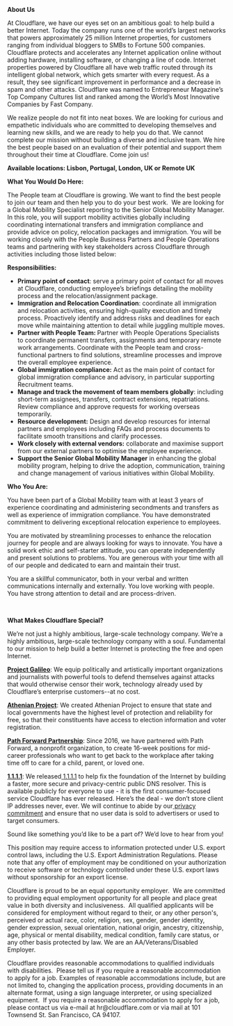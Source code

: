 <div class="content-intro">
	<div><strong>About Us</strong></div>
	<div>
		<p><span style="font-weight: 400;">At Cloudflare, we have our eyes set on an ambitious goal: to help build a better Internet. Today the company runs one of the world’s largest networks that powers approximately 25 million Internet properties, for customers ranging from individual bloggers to SMBs to Fortune 500 companies. Cloudflare protects and accelerates any Internet application online without adding hardware, installing software, or changing a line of code. Internet properties powered by Cloudflare all have web traffic routed through its intelligent global network, which gets smarter with every request. As a result, they see significant improvement in performance and a decrease in spam and other attacks. Cloudflare was named to Entrepreneur Magazine’s Top Company Cultures list and ranked among the World’s Most Innovative Companies by Fast Company.</span><span style="font-weight: 400;">&nbsp;</span></p>
		<p><span style="font-weight: 400;">We realize people do not fit into neat boxes. We are looking for curious and empathetic individuals who are committed to developing themselves and learning new skills, and we are ready to help you do that. We cannot complete our mission without building a diverse and inclusive team. We hire the best people based on an evaluation of their potential and support them throughout their time at Cloudflare. Come join us!&nbsp;</span></p>
	</div>
</div>
<p><strong>Available locations: Lisbon, Portugal, London, UK or Remote UK</strong></p>
<p><strong>What You Would Do Here:</strong></p>
<p>The People team at Cloudflare is growing. We want to find the best people to join our team and then help you to do your best work.&nbsp; We are looking for a Global Mobility Specialist reporting to the Senior Global Mobility Manager. In this role, you will support mobility activities globally including coordinating international transfers and immigration compliance and provide advice on policy, relocation packages and immigration. You will be working closely with the People Business Partners and People Operations teams and partnering with key stakeholders across Cloudflare through activities including those listed below:</p>
<p><strong>Responsibilities:</strong></p>
<ul>
	<li><strong>Primary point of contact</strong>: serve a primary point of contact for all moves at Cloudflare, conducting employee’s briefings detailing the mobility process and the relocation/assignment package.</li>
	<li><strong>Immigration and Relocation Coordination</strong>: coordinate all immigration and relocation activities, ensuring high-quality execution and timely process. Proactively identify and address risks and deadlines for each move while maintaining attention to detail while juggling multiple moves.</li>
	<li><strong>Partner with People Team: </strong>Partner with People Operations Specialists to coordinate permanent transfers, assignments and temporary remote work arrangements. Coordinate with the People team and cross-functional partners to find solutions, streamline processes and improve the overall employee experience.</li>
	<li><strong>Global immigration compliance:</strong> Act as the main point of contact for global immigration compliance and advisory, in particular supporting Recruitment teams.</li>
	<li><strong>Manage and track the movement of team members globally</strong>: including short-term assignees, transfers, contract extensions, repatriations. Review compliance and approve requests for working overseas temporarily.</li>
	<li><strong>Resource development:</strong> Design and develop resources for internal partners and employees including FAQs and process documents to facilitate smooth transitions and clarify processes.</li>
	<li><strong>Work closely with external vendors:</strong> collaborate and maximise support from our external partners to optimise the employee experience.</li>
	<li><strong>Support the Senior Global Mobility Manager</strong> in enhancing the global mobility program, helping to drive the adoption, communication, training and change management of various initiatives within Global Mobility.</li>
</ul>
<p><strong>Who You Are:</strong></p>
<p>You have been part of a Global Mobility team with at least 3 years of experience coordinating and administering secondments and transfers as well as experience of immigration compliance. You have demonstrated commitment to delivering exceptional relocation experience to employees.&nbsp;</p>
<p>You are motivated by streamlining processes to enhance the relocation journey for people and are always looking for ways to innovate. You have a solid work ethic and self-starter attitude, you can operate independently and present solutions to problems. You are generous with your time with all of our people and dedicated to earn and maintain their trust.&nbsp;</p>
<p>You are a skillful communicator, both in your verbal and written communications internally and externally. You love working with people. You have strong attention to detail and are process-driven.&nbsp;</p>
<p>&nbsp;</p>
<div class="content-conclusion">
	<p><strong>What Makes Cloudflare Special?</strong></p>
	<p><span style="font-weight: 400;">We’re not just a highly ambitious, large-scale technology company. We’re a highly ambitious, large-scale technology company with a soul. Fundamental to our mission to help build a better Internet is protecting the free and open Internet.</span></p>
	<p><a href="https://blog.cloudflare.com/protecting-free-expression-online/"><strong>Project Galileo</strong></a><span style="font-weight: 400;">: We equip politically and artistically important organizations and journalists with powerful tools to defend themselves against attacks that would otherwise censor their work, technology already used by Cloudflare’s enterprise customers--at no cost.</span></p>
	<p><strong><a href="https://www.cloudflare.com/athenian/">Athenian Project</a></strong><span style="font-weight: 400;">: We created Athenian Project to ensure that state and local governments have the highest level of protection and reliability for free, so that their constituents have access to election information and voter registration.</span></p>
	<p><a href="https://blog.cloudflare.com/tag/path-forward/"><strong>Path Forward Partnership</strong></a><span style="font-weight: 400;">: Since 2016, we have partnered with Path Forward, a nonprofit organization, to create 16-week positions for mid-career professionals who want to get back to the workplace after taking time off to care for a child, parent, or loved one.</span></p>
	<p><a href="https://1.1.1.1/"><strong>1.1.1.1</strong></a><span style="font-weight: 400;">: We released</span><a href="https://1.1.1.1/"> <span style="font-weight: 400;">1.1.1.1</span></a><span style="font-weight: 400;"> to help fix the foundation of the Internet by building a faster, more secure and privacy-centric public DNS resolver. This is available publicly for everyone to use - it is the first consumer-focused service Cloudflare has ever released. Here’s the deal - we don’t store client IP addresses never, ever. We will continue to abide by our</span><a href="https://developers.cloudflare.com/1.1.1.1/privacy/public-dns-resolver"> privacy commitment</a><span style="font-weight: 400;"> and ensure that no user data is sold to advertisers or used to target consumers.</span></p>
	<p><span style="font-weight: 400;">Sound like something you’d like to be a part of? We’d love to hear from you!</span></p>
	<p><span style="font-weight: 400;">This position may require access to information protected under U.S. export control laws, including the U.S. Export Administration Regulations. Please note that any offer of employment may be conditioned on your authorization to receive software or technology controlled under these U.S. export laws without sponsorship for an export license.</span></p>
	<p><span style="font-weight: 400;">Cloudflare is proud to be an equal opportunity employer. &nbsp;We are committed to providing equal employment opportunity for all people and place great value in both diversity and inclusiveness. &nbsp;All qualified applicants will be considered for employment without regard to their, or any other person's, perceived or actual</span> <span style="font-weight: 400;">race, color, religion, sex, gender, gender identity, gender expression, sexual orientation, national origin, ancestry, citizenship, age, physical or mental disability, medical condition, family care status, or any other basis protected by law. </span><span style="font-weight: 400;">We are an AA/Veterans/Disabled Employer.</span></p>
	<p><span style="font-weight: 400;">Cloudflare provides reasonable accommodations to qualified individuals with disabilities. &nbsp;Please tell us if you require a reasonable accommodation to apply for a job. Examples of reasonable accommodations include, but are not limited to, changing the application process, providing documents in an alternate format, using a sign language interpreter, or using specialized equipment. &nbsp;If you require a reasonable accommodation to apply for a job, please contact us via e-mail at </span><span style="font-weight: 400;">hr@cloudflare.com</span><span style="font-weight: 400;"> or via mail at 101 Townsend St. San Francisco, CA 94107.</span></p>
</div>
